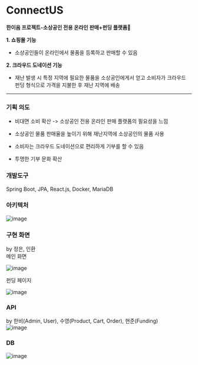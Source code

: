 # ConnectUS
**한이음 프로젝트-소상공인 전용 온라인 판매+펀딩 플랫폼🙌**


**1. 쇼핑몰 기능**
- 소상공인들이 온라인에서 물품을 등록하고 판매할 수 있음

**2. 크라우드 도네이션 기능**
- 재난 발생 시 특정 지역에 필요한 물품을 소상공인에게서 얻고 소비자가 크라우드 펀딩 형식으로 가격을 지불한 후 재난 지역에 배송

* * *

### 기획 의도
   - 비대면 소비 확산 -> 소상공인 전용 온라인 판매 플랫폼의 필요성을 느낌
   
   - 소상공인 물품 판매율을 높이기 위해 재난지역에 소상공인의 물품 사용
   
   - 소비자는 크라우드 도네이션으로 편리하게 기부를 할 수 있음
   
   - 투명한 기부 문화 확산

### 개발도구
Spring Boot, JPA, React.js, Docker, MariaDB

### 아키텍처
![image](https://user-images.githubusercontent.com/36736904/99148187-ba407300-26c9-11eb-97bc-65efe1a9c1a2.png)

### 구현 화면
by 정은, 인환   
메인 화면

![image](https://user-images.githubusercontent.com/36736904/99148255-08ee0d00-26ca-11eb-9849-3f4c3751be0d.png)

펀딩 페이지

![image](https://user-images.githubusercontent.com/36736904/99148288-33d86100-26ca-11eb-850f-1815131c1e12.png)

### API
by 한비(Admin, User), 수영(Product, Cart, Order), 현준(Funding)   
![image](https://user-images.githubusercontent.com/36736904/96230356-652e1600-0fd2-11eb-963f-75c46b9cd321.png)

### DB
![image](https://user-images.githubusercontent.com/36736904/96233286-2cdb0780-0fd3-11eb-9224-78fc79d0ba5a.png)




